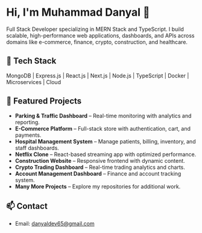 # Hi, I'm Muhammad Danyal 👋
Full Stack Developer specializing in MERN Stack and TypeScript. I build scalable, high-performance web applications, dashboards, and APIs across domains like e-commerce, finance, crypto, construction, and healthcare.

## 🔧 Tech Stack
MongoDB | Express.js | React.js | Next.js | Node.js | TypeScript | Docker | Microservices | Cloud

## 📌 Featured Projects
- **Parking & Traffic Dashboard** – Real-time monitoring with analytics and reporting.
- **E-Commerce Platform** – Full-stack store with authentication, cart, and payments.
- **Hospital Management System** – Manage patients, billing, inventory, and staff dashboards.
- **Netflix Clone** – React-based streaming app with optimized performance.
- **Construction Website** – Responsive frontend with dynamic content.
- **Crypto Trading Dashboard** – Real-time trading analytics and charts.
- **Account Management Dashboard** – Finance and account tracking system.
- **Many More Projects** – Explore my repositories for additional work.

## 📫 Contact
- Email: danyaldev65@gmail.com

